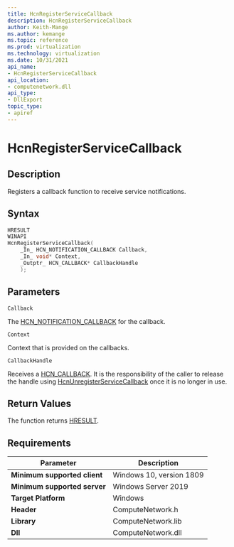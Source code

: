 ```yaml
---
title: HcnRegisterServiceCallback
description: HcnRegisterServiceCallback
author: Keith-Mange
ms.author: kemange
ms.topic: reference
ms.prod: virtualization
ms.technology: virtualization
ms.date: 10/31/2021
api_name:
- HcnRegisterServiceCallback
api_location:
- computenetwork.dll
api_type:
- DllExport
topic_type:
- apiref
---
```

# HcnRegisterServiceCallback

## Description

Registers a callback function to receive service notifications.

## Syntax

```cpp
HRESULT
WINAPI
HcnRegisterServiceCallback(
    _In_ HCN_NOTIFICATION_CALLBACK Callback,
    _In_ void* Context,
    _Outptr_ HCN_CALLBACK* CallbackHandle
    );
```

## Parameters

`Callback`

The [HCN_NOTIFICATION_CALLBACK](./HCN_NOTIFICATION_CALLBACK.md) for the callback.

`Context`

Context that is provided on the callbacks.

`CallbackHandle`

Receives a [HCN_CALLBACK](./HCN_CALLBACK.md). It is the responsibility of the caller to release the handle using [HcnUnregisterServiceCallback](./HcnUnregisterServiceCallback.md) once it is no longer in use.

## Return Values

The function returns [HRESULT](./HCNHResult.md).

## Requirements

|Parameter|Description|
|---|---|
| **Minimum supported client** | Windows 10, version 1809 |
| **Minimum supported server** | Windows Server 2019 |
| **Target Platform** | Windows |
| **Header** | ComputeNetwork.h |
| **Library** | ComputeNetwork.lib |
| **Dll** | ComputeNetwork.dll |

